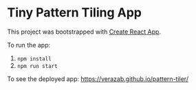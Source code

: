 # Tiny Pattern Tiling App

This project was bootstrapped with [Create React App](https://github.com/facebook/create-react-app).

To run the app:
1. `npm install`
2. `npm run start`

To see the deployed app:
https://verazab.github.io/pattern-tiler/